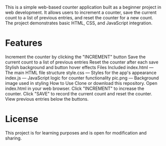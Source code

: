 
This is a simple web-based counter application built as a beginner project in web development. It allows users to increment a counter, save the current count to a list of previous entries, and reset the counter for a new count. The project demonstrates basic HTML, CSS, and JavaScript integration.

# Features
Increment the counter by clicking the "INCREMENT" button
Save the current count to a list of previous entries
Reset the counter after each save
Stylish background and button hover effects
Files Included
index.html — The main HTML file structure
style.css — Styles for the app's appearance
index.js — JavaScript logic for counter functionality
pic.png — Background image used in styling
How to Use
Clone or download this repository.
Open index.html in your web browser.
Click "INCREMENT" to increase the counter.
Click "SAVE" to record the current count and reset the counter.
View previous entries below the buttons.

# License
This project is for learning purposes and is open for modification and sharing.

